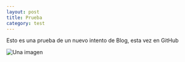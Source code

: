 ```yaml
---
layout: post
title: Prueba
category: test
---
```


Esto es una prueba de un nuevo intento de Blog, esta vez en GitHub

![Una imagen](http://mbpfernand0.files.wordpress.com/2012/10/cropped-414793_10150495391553264_1234502375_o.jpg)
